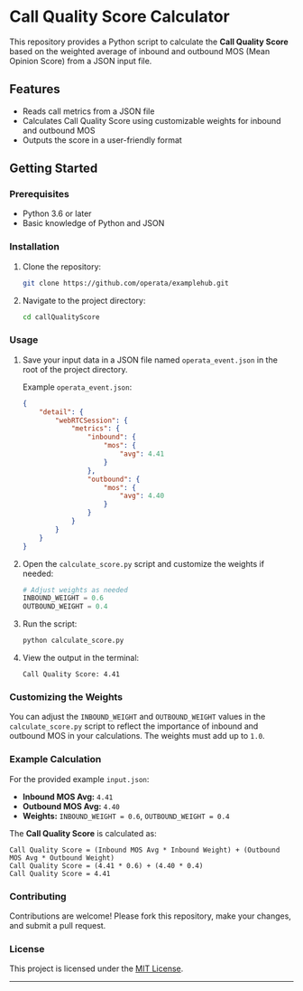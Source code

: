 
# Call Quality Score Calculator

This repository provides a Python script to calculate the **Call Quality Score** based on the weighted average of inbound and outbound MOS (Mean Opinion Score) from a JSON input file.

## Features

- Reads call metrics from a JSON file
- Calculates Call Quality Score using customizable weights for inbound and outbound MOS
- Outputs the score in a user-friendly format

## Getting Started

### Prerequisites

- Python 3.6 or later
- Basic knowledge of Python and JSON

### Installation

1. Clone the repository:
   ```bash
   git clone https://github.com/operata/examplehub.git
   ```

2. Navigate to the project directory:
   ```bash
   cd callQualityScore
   ```

### Usage

1. Save your input data in a JSON file named `operata_event.json` in the root of the project directory.

   Example `operata_event.json`:
   ```json
   {
       "detail": {
           "webRTCSession": {
               "metrics": {
                   "inbound": {
                       "mos": {
                           "avg": 4.41
                       }
                   },
                   "outbound": {
                       "mos": {
                           "avg": 4.40
                       }
                   }
               }
           }
       }
   }
   ```

2. Open the `calculate_score.py` script and customize the weights if needed:
   ```python
   # Adjust weights as needed
   INBOUND_WEIGHT = 0.6
   OUTBOUND_WEIGHT = 0.4
   ```

3. Run the script:
   ```bash
   python calculate_score.py
   ```

4. View the output in the terminal:
   ```
   Call Quality Score: 4.41
   ```

### Customizing the Weights

You can adjust the `INBOUND_WEIGHT` and `OUTBOUND_WEIGHT` values in the `calculate_score.py` script to reflect the importance of inbound and outbound MOS in your calculations. The weights must add up to `1.0`.

### Example Calculation

For the provided example `input.json`:
- **Inbound MOS Avg:** `4.41`
- **Outbound MOS Avg:** `4.40`
- **Weights:** `INBOUND_WEIGHT = 0.6`, `OUTBOUND_WEIGHT = 0.4`

The **Call Quality Score** is calculated as:
```
Call Quality Score = (Inbound MOS Avg * Inbound Weight) + (Outbound MOS Avg * Outbound Weight)
Call Quality Score = (4.41 * 0.6) + (4.40 * 0.4)
Call Quality Score = 4.41
```

### Contributing

Contributions are welcome! Please fork this repository, make your changes, and submit a pull request.

### License

This project is licensed under the [MIT License](LICENSE).

---
